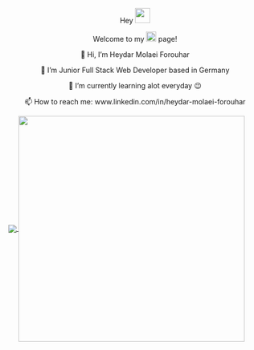 <p align="center"> Hey  <img src="https://raw.githubusercontent.com/MartinHeinz/MartinHeinz/master/wave.gif" width="30px"> </p>
<p align="center">Welcome to my <img width=20 src="https://github.githubassets.com/images/modules/logos_page/Octocat.png"  alt="github"/> page!</p>
<p align="center">👋 Hi, I’m Heydar Molaei Forouhar</p>
<p align="center">👀 I’m Junior Full Stack Web Developer based in Germany </p>

<p align="center">🌱 I’m currently learning alot everyday 😉</p>
<p align="center"> 📫 How to reach me: www.linkedin.com/in/heydar-molaei-forouhar </p>


<a href="https://github.com/Heman-Development/github-readme-stats">
  <img align="center" src="https://github-readme-stats-heman-development.vercel.app/api/top-langs/?username=Heman-Development&layout=compact&custom_title=Heman-Develpment" />
</a> 


<a href="#">
  <img width=450 align="center" src="https://github-readme-stats-heman-development.vercel.app/api?username=Heman-Development&count_private=true&show_icons=true&custom_title=GitHub Stats" />
</a>

<!---
Heman-Development/Heman-Development is a ✨ special ✨ repository because its `README.md` (this file) appears on your GitHub profile.
You can click the Preview link to take a look at your changes.
--->
